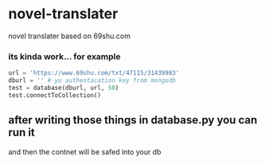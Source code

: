 # novel-translater
novel translater based on 69shu.com


### its kinda work... for example

```python
url = 'https://www.69shu.com/txt/47115/31439983'
dburl = '' # yu authentacation key from mongodb
test = database(dburl, url, 50)
test.connectToCollection()
```

## after writing those things in database.py you can run it

and then the contnet will be safed into your db
